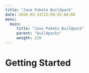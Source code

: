 ```yaml
---
title: "Java Paketo Buildpack"
date: 2020-03-31T12:50:55-04:00
menu: 
  main: 
     title: "Java Paketo Buildpack"
     parent: "buildpacks"
     weight: 210
---
```

# Getting Started